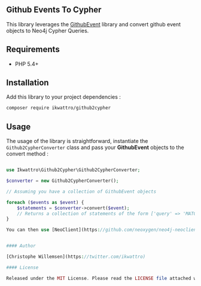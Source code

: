 ## Github Events To Cypher

This library leverages the [GithubEvent](https://github.com/ikwattro/github-event) library and convert github event objects
to Neo4j Cypher Queries.

## Requirements

* PHP 5.4+

## Installation

Add this library to your project dependencies :

```bash
composer require ikwattro/github2cypher
```

## Usage

The usage of the library is straightforward, instantiate the `Github2CypherConverter` class and pass your **GithubEvent** objects
to the convert method :

```php

use Ikwattro\Github2Cypher\Github2CypherConverter;

$converter = new Github2CypherConverter();

// Assuming you have a collection of GithubEvent objects

foreach ($events as $event) {
    $statements = $converter->convert($event);
    // Returns a collection of statements of the form ['query' => 'MATCH xxx...', 'params' => ['p1' => 'v1', 'p2' => 'v2', ..]
}

You can then use [NeoClient](https://github.com/neoxygen/neo4j-neoclient) to import the queries into [Neo4j](http://neo4j.com).


#### Author

[Christophe Willemsen](https://twitter.com/ikwattro) 

#### License

Released under the MIT License. Please read the LICENSE file attached with this package.